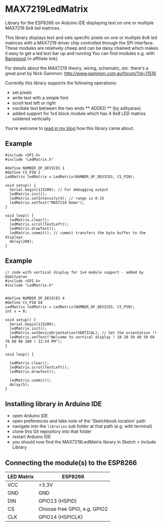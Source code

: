 # MAX7219LedMatrix
Library for the ESP8266 on Arduino IDE displaying text on one or multiple MAX7219 8x8 led matrices.

This library displays text and sets specific pixels on one or multiple 8x8 led matrices with a MAX7219 driver chip controlled through the SPI interface.
These modules are relatively cheep and can be daisy chained which makes it easy to get a led text bar up and running
You can find modules e.g. with [Banggood](http://www.banggood.com/2Pcs-MAX7219-Dot-Matrix-MCU-LED-Display-Control-Module-Kit-For-Arduino-p-945280.html?p=0P21061109440201501M) (<-affiliate link).

For details about the MAX7219 theory, wiring, schematic, etc. there's a great post by Nick Gammon: http://www.gammon.com.au/forum/?id=11516 
  
Currently this library supports the following operations:

- set pixels
- write text with a simple font
- scroll text left or right 
- oscillate text between the two ends
** ADDED ** (by adityarao)
- added support for 1x4 block module which has 4 8x8 LED matrixs soldered verticially 
  
You're welcome to [read in my blog](http://blog.squix.ch/2015/04/esp8266arduino-max7219-8x8-led-matrix.html) how this library came about.

## Example

```
#include <SPI.h>
#include "LedMatrix.h"

#define NUMBER_OF_DEVICES 1
#define CS_PIN 2
LedMatrix ledMatrix = LedMatrix(NUMBER_OF_DEVICES, CS_PIN);

void setup() {
  Serial.begin(115200); // For debugging output
  ledMatrix.init();
  ledMatrix.setIntensity(4); // range is 0-15
  ledMatrix.setText("MAX7219 Demo");
}

void loop() {
  ledMatrix.clear();
  ledMatrix.scrollTextLeft();
  ledMatrix.drawText();
  ledMatrix.commit(); // commit transfers the byte buffer to the displays
  delay(200);
}
```

## Example 

```
// code with vertical display for 1x4 module support - added by @adityarao
#include <SPI.h>
#include "LedMatrix.h"


#define NUMBER_OF_DEVICES 4
#define CS_PIN D4
LedMatrix ledMatrix = LedMatrix(NUMBER_OF_DEVICES, CS_PIN);
int x = 0;
  
void setup() {
  Serial.begin(115200);
  ledMatrix.init();
  ledMatrix.setDeviceOrientation(VERTICAL); // Set the orientation !!
  ledMatrix.setText("Welcome to vertical display ! 10 20 30 40 50 60 70 80 90 100 ! 12:34 PM");
}

void loop() {

  ledMatrix.clear();
  ledMatrix.scrollTextLeft();
  ledMatrix.drawText();

  ledMatrix.commit();
  delay(5);
}
```

## Installing library in Arduino IDE
- open Arduino IDE
- open preferences and take note of the 'Sketchbook location' path
- navigate into the `libraries` sub folder at that path (e.g. with terminal)
- clone this Git repository into that folder
- restart Arduino IDE
- you should now find the MAX7219LedMatrix library in Sketch > Include Library

## Connecting the module(s) to the ESP8266

|LED Matrix |	ESP8266                     |
|-----------|-----------------------------|
|VCC        |	+3.3V                       |
|GND	      | GND                         |
|DIN	      |GPIO13 (HSPID)               |
|CS	        |Choose free GPIO, e.g. GPIO2 |
|CLK	      |GPIO14 (HSPICLK)             |
